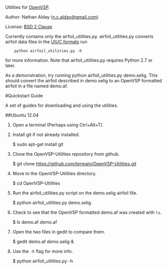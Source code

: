 Utilities for [OpenVSP](http://www.openvsp.org/). 

Author:  Nathan Alday (n.c.alday@gmail.com)

License: [BSD 2 Clause](http://www.opensource.org/licenses/BSD-2-Clause)


Currently contains only the airfoil\_utilities.py. airfoil\_utilities.py converts airfoil data files in the [UIUC formats](http://www.ae.illinois.edu/m-selig/ads.html) run 

        python airfoil_utilities.py -h 

for more information. Note that airfoil_utilities.py requires Python 2.7 or later.

As a demonstration, try running python airfoil_utilities.py demo.selig. This should convert the airfoil described in demo.selig to an OpenVSP formatted airfoil in a file named demo.af.

#Quickstart Guide

A set of guides for downloading and using the utilities.

##Ubuntu 12.04

1. Open a terminal (Perhaps using Ctrl+Alt+T).

2. Install git if not already installed.

    $ sudo apt-get install git

3. Clone the OpenVSP-Utilities repository from github.

    $ git clone https://github.com/termain/OpenVSP-Utilities.git

4. Move to the OpenVSP-Utilities directory.

    $ cd OpenVSP-Utilities

5. Run the airfoil_utilities.py script on the demo.selig airfoil file.

    $ python airfoil_utilities.py demo.selig

6. Check to see that the OpenVSP formatted demo.af was created with `ls`.

    $ ls demo.af
    demo.af

7. Open the two files in gedit to compare them.

    $ gedit demo.af demo.selig &

8. Use the `-h` flag for more info.

    $ python airfoil_utilities.py -h

